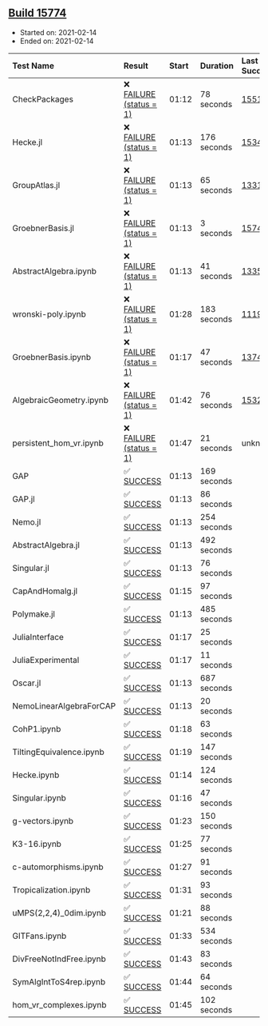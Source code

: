 ## [Build 15774](https://oscarci.mathematik.uni-kl.de/job/oscar/15774/)

* Started on: 2021-02-14
* Ended on: 2021-02-14

| Test Name    | Result | Start | Duration | Last Success | First Failure |
|:-------------|:-------|:------|:---------|:-------------|:--------------|
| CheckPackages | ❌ [FAILURE (status = 1)](https://oscarci.mathematik.uni-kl.de/job/oscar/15774/artifact/logs/build-15774/CheckPackages.log) | 01:12 | 78 seconds | [15514](https://oscarci.mathematik.uni-kl.de/job/oscar/15514/) | [15515](https://oscarci.mathematik.uni-kl.de/job/oscar/15515/) |
| Hecke.jl | ❌ [FAILURE (status = 1)](https://oscarci.mathematik.uni-kl.de/job/oscar/15774/artifact/logs/build-15774/Hecke.jl.log) | 01:13 | 176 seconds | [15344](https://oscarci.mathematik.uni-kl.de/job/oscar/15344/) | [15348](https://oscarci.mathematik.uni-kl.de/job/oscar/15348/) |
| GroupAtlas.jl | ❌ [FAILURE (status = 1)](https://oscarci.mathematik.uni-kl.de/job/oscar/15774/artifact/logs/build-15774/GroupAtlas.jl.log) | 01:13 | 65 seconds | [13311](https://oscarci.mathematik.uni-kl.de/job/oscar/13311/) | [13312](https://oscarci.mathematik.uni-kl.de/job/oscar/13312/) |
| GroebnerBasis.jl | ❌ [FAILURE (status = 1)](https://oscarci.mathematik.uni-kl.de/job/oscar/15774/artifact/logs/build-15774/GroebnerBasis.jl.log) | 01:13 | 3 seconds | [15745](https://oscarci.mathematik.uni-kl.de/job/oscar/15745/) | [15746](https://oscarci.mathematik.uni-kl.de/job/oscar/15746/) |
| AbstractAlgebra.ipynb | ❌ [FAILURE (status = 1)](https://oscarci.mathematik.uni-kl.de/job/oscar/15774/artifact/logs/build-15774/AbstractAlgebra.ipynb.log) | 01:13 | 41 seconds | [13355](https://oscarci.mathematik.uni-kl.de/job/oscar/13355/) | [13356](https://oscarci.mathematik.uni-kl.de/job/oscar/13356/) |
| wronski-poly.ipynb | ❌ [FAILURE (status = 1)](https://oscarci.mathematik.uni-kl.de/job/oscar/15774/artifact/logs/build-15774/wronski-poly.ipynb.log) | 01:28 | 183 seconds | [11192](https://oscarci.mathematik.uni-kl.de/job/oscar/11192/) | [11193](https://oscarci.mathematik.uni-kl.de/job/oscar/11193/) |
| GroebnerBasis.ipynb | ❌ [FAILURE (status = 1)](https://oscarci.mathematik.uni-kl.de/job/oscar/15774/artifact/logs/build-15774/GroebnerBasis.ipynb.log) | 01:17 | 47 seconds | [13748](https://oscarci.mathematik.uni-kl.de/job/oscar/13748/) | [13749](https://oscarci.mathematik.uni-kl.de/job/oscar/13749/) |
| AlgebraicGeometry.ipynb | ❌ [FAILURE (status = 1)](https://oscarci.mathematik.uni-kl.de/job/oscar/15774/artifact/logs/build-15774/AlgebraicGeometry.ipynb.log) | 01:42 | 76 seconds | [15322](https://oscarci.mathematik.uni-kl.de/job/oscar/15322/) | [15323](https://oscarci.mathematik.uni-kl.de/job/oscar/15323/) |
| persistent_hom_vr.ipynb | ❌ [FAILURE (status = 1)](https://oscarci.mathematik.uni-kl.de/job/oscar/15774/artifact/logs/build-15774/persistent_hom_vr.ipynb.log) | 01:47 | 21 seconds | unknown | unknown |
| GAP | ✅ [SUCCESS](https://oscarci.mathematik.uni-kl.de/job/oscar/15774/artifact/logs/build-15774/GAP.log) | 01:13 | 169 seconds |  |  |
| GAP.jl | ✅ [SUCCESS](https://oscarci.mathematik.uni-kl.de/job/oscar/15774/artifact/logs/build-15774/GAP.jl.log) | 01:13 | 86 seconds |  |  |
| Nemo.jl | ✅ [SUCCESS](https://oscarci.mathematik.uni-kl.de/job/oscar/15774/artifact/logs/build-15774/Nemo.jl.log) | 01:13 | 254 seconds |  |  |
| AbstractAlgebra.jl | ✅ [SUCCESS](https://oscarci.mathematik.uni-kl.de/job/oscar/15774/artifact/logs/build-15774/AbstractAlgebra.jl.log) | 01:13 | 492 seconds |  |  |
| Singular.jl | ✅ [SUCCESS](https://oscarci.mathematik.uni-kl.de/job/oscar/15774/artifact/logs/build-15774/Singular.jl.log) | 01:13 | 76 seconds |  |  |
| CapAndHomalg.jl | ✅ [SUCCESS](https://oscarci.mathematik.uni-kl.de/job/oscar/15774/artifact/logs/build-15774/CapAndHomalg.jl.log) | 01:15 | 97 seconds |  |  |
| Polymake.jl | ✅ [SUCCESS](https://oscarci.mathematik.uni-kl.de/job/oscar/15774/artifact/logs/build-15774/Polymake.jl.log) | 01:13 | 485 seconds |  |  |
| JuliaInterface | ✅ [SUCCESS](https://oscarci.mathematik.uni-kl.de/job/oscar/15774/artifact/logs/build-15774/JuliaInterface.log) | 01:17 | 25 seconds |  |  |
| JuliaExperimental | ✅ [SUCCESS](https://oscarci.mathematik.uni-kl.de/job/oscar/15774/artifact/logs/build-15774/JuliaExperimental.log) | 01:17 | 11 seconds |  |  |
| Oscar.jl | ✅ [SUCCESS](https://oscarci.mathematik.uni-kl.de/job/oscar/15774/artifact/logs/build-15774/Oscar.jl.log) | 01:13 | 687 seconds |  |  |
| NemoLinearAlgebraForCAP | ✅ [SUCCESS](https://oscarci.mathematik.uni-kl.de/job/oscar/15774/artifact/logs/build-15774/NemoLinearAlgebraForCAP.log) | 01:13 | 20 seconds |  |  |
| CohP1.ipynb | ✅ [SUCCESS](https://oscarci.mathematik.uni-kl.de/job/oscar/15774/artifact/logs/build-15774/CohP1.ipynb.log) | 01:18 | 63 seconds |  |  |
| TiltingEquivalence.ipynb | ✅ [SUCCESS](https://oscarci.mathematik.uni-kl.de/job/oscar/15774/artifact/logs/build-15774/TiltingEquivalence.ipynb.log) | 01:19 | 147 seconds |  |  |
| Hecke.ipynb | ✅ [SUCCESS](https://oscarci.mathematik.uni-kl.de/job/oscar/15774/artifact/logs/build-15774/Hecke.ipynb.log) | 01:14 | 124 seconds |  |  |
| Singular.ipynb | ✅ [SUCCESS](https://oscarci.mathematik.uni-kl.de/job/oscar/15774/artifact/logs/build-15774/Singular.ipynb.log) | 01:16 | 47 seconds |  |  |
| g-vectors.ipynb | ✅ [SUCCESS](https://oscarci.mathematik.uni-kl.de/job/oscar/15774/artifact/logs/build-15774/g-vectors.ipynb.log) | 01:23 | 150 seconds |  |  |
| K3-16.ipynb | ✅ [SUCCESS](https://oscarci.mathematik.uni-kl.de/job/oscar/15774/artifact/logs/build-15774/K3-16.ipynb.log) | 01:25 | 77 seconds |  |  |
| c-automorphisms.ipynb | ✅ [SUCCESS](https://oscarci.mathematik.uni-kl.de/job/oscar/15774/artifact/logs/build-15774/c-automorphisms.ipynb.log) | 01:27 | 91 seconds |  |  |
| Tropicalization.ipynb | ✅ [SUCCESS](https://oscarci.mathematik.uni-kl.de/job/oscar/15774/artifact/logs/build-15774/Tropicalization.ipynb.log) | 01:31 | 93 seconds |  |  |
| uMPS(2,2,4)_0dim.ipynb | ✅ [SUCCESS](https://oscarci.mathematik.uni-kl.de/job/oscar/15774/artifact/logs/build-15774/uMPS-2-2-4-_0dim.ipynb.log) | 01:21 | 88 seconds |  |  |
| GITFans.ipynb | ✅ [SUCCESS](https://oscarci.mathematik.uni-kl.de/job/oscar/15774/artifact/logs/build-15774/GITFans.ipynb.log) | 01:33 | 534 seconds |  |  |
| DivFreeNotIndFree.ipynb | ✅ [SUCCESS](https://oscarci.mathematik.uni-kl.de/job/oscar/15774/artifact/logs/build-15774/DivFreeNotIndFree.ipynb.log) | 01:43 | 83 seconds |  |  |
| SymAlgIntToS4rep.ipynb | ✅ [SUCCESS](https://oscarci.mathematik.uni-kl.de/job/oscar/15774/artifact/logs/build-15774/SymAlgIntToS4rep.ipynb.log) | 01:44 | 64 seconds |  |  |
| hom_vr_complexes.ipynb | ✅ [SUCCESS](https://oscarci.mathematik.uni-kl.de/job/oscar/15774/artifact/logs/build-15774/hom_vr_complexes.ipynb.log) | 01:45 | 102 seconds |  |  |
